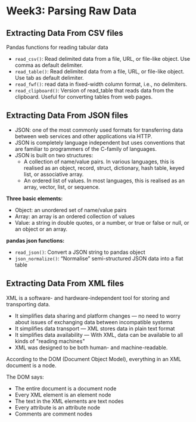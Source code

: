 # Week3: Parsing Raw Data

## Extracting Data From CSV files

Pandas functions for reading tabular data

- `read_csv()`: Read delimited data from a file, URL, or file-like object. Use comma as default delimiter.
- `read_table()`: Read delimited data from a file, URL, or file-like object. Use tab as default delimiter.
- `read_fwf()`: read data in fixed-width column format, i.e., no delimiters.
- `read_clipboard()`: Version of read_table that reads data from the clipboard. Useful for converting tables from web pages.

## Extracting Data From JSON files

- JSON: one of the most commonly used formats for transferring data between web services and other applications via HTTP.
- JSON is completely language independent but uses conventions that are familiar to programmers of the C-family of languages.
- JSON is built on two structures:
  - A collection of name/value pairs. In various languages, this is realised as an object, record, struct, dictionary, hash table, keyed list, or associative array.
  - An ordered list of values. In most languages, this is realised as an array, vector, list, or sequence.

**Three basic elements:**

- Object: an unordered set of name/value pairs
- Array: an array is an ordered collection of values
- Value: a string in double quotes, or a number, or true or false or null, or an object or an array.

**pandas json functions:**

- `read_json()`: Convert a JSON string to pandas object
- `json_normalize()`: “Normalise” semi-structured JSON data into a flat table

## Extracting Data From XML files

XML is a software- and hardware-independent tool for storing and transporting data.

- It simplifies data sharing and platform changes — no need to worry about issues of exchanging data between incompatible systems
- It simplifies data transport — XML stores data in plain text format
- It simplifies data availability — With XML, data can be available to all kinds of "reading machines"
- XML was designed to be both human- and machine-readable.

According to the DOM (Document Object Model), everything in an XML document is a node.

The DOM says:

- The entire document is a document node
- Every XML element is an element node
- The text in the XML elements are text nodes
- Every attribute is an attribute node
- Comments are comment nodes

